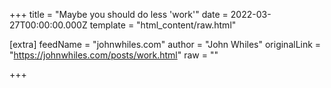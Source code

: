 
+++
title = "Maybe you should do less 'work'"
date = 2022-03-27T00:00:00.000Z
template = "html_content/raw.html"

[extra]
feedName = "johnwhiles.com"
author = "John Whiles"
originalLink = "https://johnwhiles.com/posts/work.html"
raw = ""

+++

